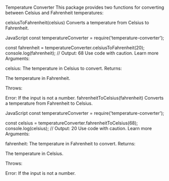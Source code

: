 Temperature Converter
This package provides two functions for converting between Celsius and Fahrenheit temperatures:

celsiusToFahrenheit(celsius)
Converts a temperature from Celsius to Fahrenheit.

JavaScript
const temperatureConverter = require('temperature-converter');

const fahrenheit = temperatureConverter.celsiusToFahrenheit(20);
console.log(fahrenheit); // Output: 68
Use code with caution. Learn more
Arguments:

celsius: The temperature in Celsius to convert.
Returns:

The temperature in Fahrenheit.

Throws:

Error: If the input is not a number.
fahrenheitToCelsius(fahrenheit)
Converts a temperature from Fahrenheit to Celsius.

JavaScript
const temperatureConverter = require('temperature-converter');

const celsius = temperatureConverter.fahrenheitToCelsius(68);
console.log(celsius); // Output: 20
Use code with caution. Learn more
Arguments:

fahrenheit: The temperature in Fahrenheit to convert.
Returns:

The temperature in Celsius.

Throws:

Error: If the input is not a number.